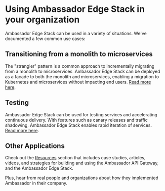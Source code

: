 # Using Ambassador Edge Stack in your organization

Ambassador Edge Stack can be used in a variety of situations. We've documented a few common use cases:

## Transitioning from a monolith to microservices

The "strangler" pattern is a common approach to incrementally migrating from a monolith to microservices. Ambassador Edge Stack can be deployed as a facade to both the monolith and microservices, enabling a migration to Kubernetes and microservices without impacting end users. [Read more here](https://blog.getambassador.io/using-api-gateways-to-facilitate-your-transition-from-monolith-to-microservices-5e630da24717).

## Testing

Ambassador Edge Stack can be used for testing services and accelerating continuous delivery. With features such as canary releases and traffic shadowing, Ambassador Edge Stack enables rapid iteration of services. [Read more here](https://blog.getambassador.io/next-level-testing-with-an-api-gateway-and-continuous-delivery-9cbb9c4564b5).

## Other Applications

Check out the [Resources](https://www.getambassador.io/resources/) section that includes case studies, articles, videos, and strategies for building and using the Ambassador API Gateway, and the Ambassador Edge Stack. 

Plus, hear from real people and organizations about how they implemented Ambassador in their company.

